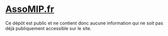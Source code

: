 # [AssoMIP.fr](https://assomip.fr)

Ce dépôt est public et ne contient donc aucune information qui ne soit pas déjà publiquement accessible sur le site.
